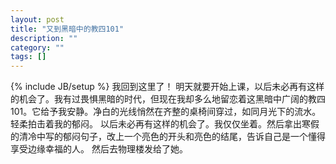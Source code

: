 ```yaml
---
layout: post
title: "又到黑暗中的教四101"
description: ""
category: ""
tags: []
---
```

{% include JB/setup %}
我回到这里了！
明天就要开始上课，以后未必再有这样的机会了。我有过畏惧黑暗的时代，但现在我却多么地留恋着这黑暗中广阔的教四101。它给予我安静。净白的光线悄然在齐整的桌椅间穿过，如同月光下的流水。轻柔拍击着我的郁闷。
以后未必再有这样的机会了。我仅仅坐着。然后拿出寒假的清冷中写的郁闷句子，改上一个亮色的开头和亮色的结尾，告诉自己是一个懂得享受边缘幸福的人。
然后去物理楼发给了她。
